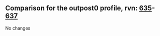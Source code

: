 ## Comparison for the outpost0 profile, rvn: [635](https://github.com/PRO100KatYT/FortniteProfileRevisions/tree/main/profiles/outpost0/635%20outpost0.json)-[637](https://github.com/PRO100KatYT/FortniteProfileRevisions/tree/main/profiles/outpost0/637%20outpost0.json)

No changes
